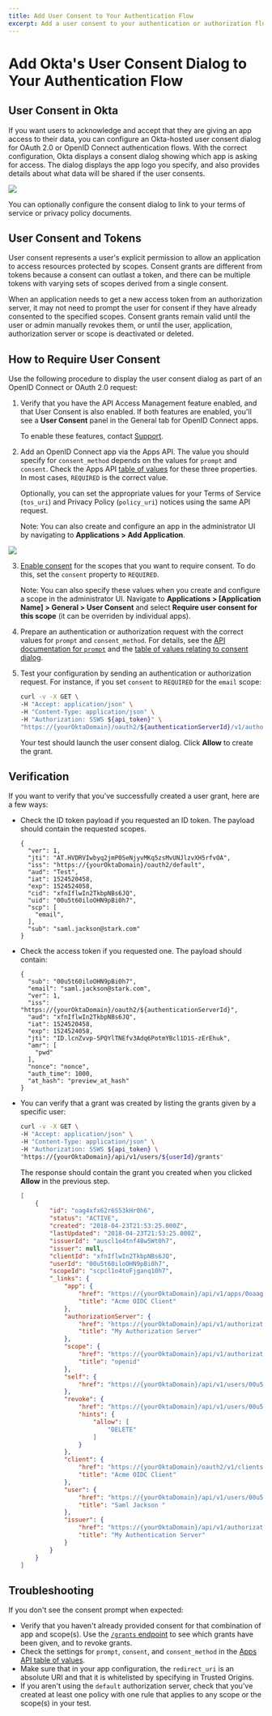 ```yaml
---
title: Add User Consent to Your Authentication Flow
excerpt: Add a user consent to your authentication or authorization flow
---
```

# Add Okta's User Consent Dialog to Your Authentication Flow

<ApiLifecycle access="ea" />

## User Consent in Okta

If you want users to acknowledge and accept that they are giving an app access to their data, you can configure an Okta-hosted user consent dialog for OAuth 2.0 or OpenID Connect authentication flows. With the correct configuration, Okta displays a consent dialog showing which app is asking for access. The dialog displays the app logo you specify, and also provides details about what data will be shared if the user consents.

![](/img/user-consent-howto.png "")

You can optionally configure the consent dialog to link to your terms of service or privacy policy documents.

## User Consent and Tokens

User consent represents a user's explicit permission to allow an application to access resources protected by scopes. Consent grants are different from tokens because a consent can outlast a token, and there can be multiple tokens with varying sets of scopes derived from a single consent.

When an application needs to get a new access token from an authorization server, it may not need to prompt the user for consent if they have already consented to the specified scopes. Consent grants remain valid until the user or admin manually revokes them, or until the user, application, authorization server or scope is deactivated or deleted.

## How to Require User Consent

Use the following procedure to display the user consent dialog as part of an OpenID Connect or OAuth 2.0 request:

1. Verify that you have the API Access Management feature enabled, and that User Consent is also enabled. If both features are enabled, you'll see a **User Consent** panel in the General tab for OpenID Connect apps.

    To enable these features, contact [Support](https://support.okta.com/help/open_case).

2. Add an OpenID Connect app via the Apps API. The value you should specify for `consent_method` depends on the values for `prompt` and `consent`. Check the Apps API [table of values](https://developer.okta.com/docs/api/resources/apps/#add-oauth-20-client-application) for these three properties. In most cases, `REQUIRED` is the correct value.

    Optionally, you can set the appropriate values for your Terms of Service (`tos_uri`) and Privacy Policy (`policy_uri`) notices using the same API request.

    Note: You can also create and configure an app in the administrator UI by navigating to **Applications > Add Application**.

![](/img/user-consent-panel.png "")

3. [Enable consent](/docs/api/resources/authorization-servers#create-a-scope) for the scopes that you want to require consent. To do this, set the `consent` property to `REQUIRED`.

    Note: You can also specify these values when you create and configure a scope in the administrator UI. Navigate to **Applications > [Application Name] > General > User Consent** and select **Require user consent for this scope** (it can be overriden by individual apps).

4. Prepare an authentication or authorization request with the correct values for `prompt` and `consent_method`. For details, see the [API documentation for `prompt`](/docs/api/resources/oidc/#parameter-details) and the [table of values relating to consent dialog](/docs/api/resources/apps/#settings-7).

5. Test your configuration by sending an authentication or authorization request. For instance, if you set `consent` to `REQUIRED` for the `email` scope:

    ```bash
    curl -v -X GET \
    -H "Accept: application/json" \
    -H "Content-Type: application/json" \
    -H "Authorization: SSWS ${api_token}" \
    "https://{yourOktaDomain}/oauth2/${authenticationServerId}/v1/authorize?client_id=${clientId}&response_type=token&response_mode=fragment&scope=email&redirect_uri=http://localhost:54321&state=myState&nonce=${nonce}"
    ```

    Your test should launch the user consent dialog. Click **Allow** to create the grant.

## Verification

If you want to verify that you've successfully created a user grant, here are a few ways:

* Check the ID token payload if you requested an ID token. The payload should contain the requested scopes.

    ```
    {
      "ver": 1,
      "jti": "AT.HVDRVIwbyq2jmP0SeNjyvMKq5zsMvUNJlzvXH5rfvOA",
      "iss": "https://{yourOktaDomain}/oauth2/default",
      "aud": "Test",
      "iat": 1524520458,
      "exp": 1524524058,
      "cid": "xfnIflwIn2TkbpNBs6JQ",
      "uid": "00u5t60iloOHN9pBi0h7",
      "scp": [
        "email",
      ],
      "sub": "saml.jackson@stark.com"
    }
    ```

* Check the access token if you requested one. The payload should contain:

    ```
    {
      "sub": "00u5t60iloOHN9pBi0h7",
      "email": "saml.jackson@stark.com",
      "ver": 1,
      "iss": "https://{yourOktaDomain}/oauth2/${authenticationServerId}",
      "aud": "xfnIflwIn2TkbpNBs6JQ",
      "iat": 1524520458,
      "exp": 1524524058,
      "jti": "ID.lcnZvvp-5PQYlTNEfv3Adq6PotmYBcl1D1S-zErEhuk",
      "amr": [
        "pwd"
      ],
      "nonce": "nonce",
      "auth_time": 1000,
      "at_hash": "preview_at_hash"
    }
    ```

* You can verify that a grant was created by listing the grants given by a specific user:

    ```bash
    curl -v -X GET \
    -H "Accept: application/json" \
    -H "Content-Type: application/json" \
    -H "Authorization: SSWS ${api_token} \
    "https://{yourOktaDomain}/api/v1/users/${userId}/grants"
    ```

    The response should contain the grant you created when you clicked **Allow** in the previous step.

    ```json
    [
        {
            "id": "oag4xfx62r6S53kHr0h6",
            "status": "ACTIVE",
            "created": "2018-04-23T21:53:25.000Z",
            "lastUpdated": "2018-04-23T21:53:25.000Z",
            "issuerId": "auscl1o4tnf48w5Wt0h7",
            "issuer": null,
            "clientId": "xfnIflwIn2TkbpNBs6JQ",
            "userId": "00u5t60iloOHN9pBi0h7",
            "scopeId": "scpcl1o4toFjganq10h7",
            "_links": {
                "app": {
                    "href": "https://{yourOktaDomain}/api/v1/apps/0oaaggpxeqxTDuP780h7",
                    "title": "Acme OIDC Client"
                },
                "authorizationServer": {
                    "href": "https://{yourOktaDomain}/api/v1/authorizationServers/auscl1o4tnf48w5Wt0h7",
                    "title": "My Authorization Server"
                },
                "scope": {
                    "href": "https://{yourOktaDomain}/api/v1/authorizationServers/auscl1o4tnf48w5Wt0h7/scopes/scpcl1o4toFjganq10h7",
                    "title": "openid"
                },
                "self": {
                    "href": "https://{yourOktaDomain}/api/v1/users/00u5t60iloOHN9pBi0h7/grants/oag4xfx62r6S53kHr0h6"
                },
                "revoke": {
                    "href": "https://{yourOktaDomain}/api/v1/users/00u5t60iloOHN9pBi0h7/grants/oag4xfx62r6S53kHr0h6",
                    "hints": {
                        "allow": [
                            "DELETE"
                        ]
                    }
                },
                "client": {
                    "href": "https://{yourOktaDomain}/oauth2/v1/clients/xfnIflwIn2TkbpNBs6JQ",
                    "title": "Acme OIDC Client"
                },
                "user": {
                    "href": "https://{yourOktaDomain}/api/v1/users/00u5t60iloOHN9pBi0h7",
                    "title": "Saml Jackson "
                },
                "issuer": {
                    "href": "https://{yourOktaDomain}/api/v1/authorizationServers/auscl1o4tnf48w5Wt0h7",
                    "title": "My Authentication Server"
                }
            }
        }
    ]
    ```

## Troubleshooting

If you don't see the consent prompt when expected:

* Verify that you haven't already provided consent for that combination of app and scope(s). Use the [`/grants` endpoint](/docs/api/resources/users/#list-grants) to see which grants have been given, and to revoke grants.
* Check the settings for `prompt`, `consent`, and `consent_method` in the [Apps API table of values](https://developer.okta.com/docs/api/resources/apps/#add-oauth-20-client-application).
* Make sure that in your app configuration, the `redirect_uri` is an absolute URI and that it is whitelisted by specifying in Trusted Origins.
* If you aren't using the `default` authorization server, check that you've created at least one policy with one rule that applies to any scope or the scope(s) in your test.
